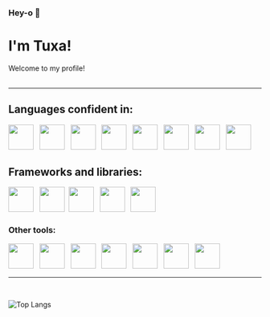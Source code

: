 ### Hey-o 👋 
# I'm Tuxa!
Welcome to my profile!
<br>
<br>
<hr>

## Languages confident in:
<img src="https://cdn.jsdelivr.net/gh/devicons/devicon@latest/icons/javascript/javascript-original.svg" height="50" />   <img src="https://cdn.jsdelivr.net/gh/devicons/devicon@latest/icons/python/python-original.svg" height="50" />   <img src="https://cdn.jsdelivr.net/gh/devicons/devicon@latest/icons/csharp/csharp-original.svg" height="50" />   <img src="https://cdn.jsdelivr.net/gh/devicons/devicon@latest/icons/java/java-original.svg" height="50" />   <img src="https://cdn.jsdelivr.net/gh/devicons/devicon@latest/icons/ocaml/ocaml-original.svg" height="50" />   <img src="https://cdn.jsdelivr.net/gh/devicons/devicon@latest/icons/arduino/arduino-original.svg" height="50" />   <img src="https://cdn.jsdelivr.net/gh/devicons/devicon@latest/icons/html5/html5-original.svg" height="50" />   <img src="https://cdn.jsdelivr.net/gh/devicons/devicon@latest/icons/css3/css3-original.svg" height="50" />
          
          
          
## Frameworks and libraries:
<img src="https://cdn.jsdelivr.net/gh/devicons/devicon@latest/icons/react/react-original.svg" height="50" />   <img src="https://cdn.jsdelivr.net/gh/devicons/devicon@latest/icons/redux/redux-original.svg" height="50" />  <img src="https://cdn.jsdelivr.net/gh/devicons/devicon@latest/icons/sass/sass-original.svg" height="50" />   <img src="https://cdn.jsdelivr.net/gh/devicons/devicon@latest/icons/tailwindcss/tailwindcss-original.svg" height="50" />   <img src="https://cdn.jsdelivr.net/gh/devicons/devicon@latest/icons/bootstrap/bootstrap-original.svg" height="50" />

### Other tools:
<img src="https://cdn.jsdelivr.net/gh/devicons/devicon@latest/icons/git/git-original.svg" height="50" />   <img src="https://cdn.jsdelivr.net/gh/devicons/devicon@latest/icons/photoshop/photoshop-original.svg" height="50" />   <img src="https://cdn.jsdelivr.net/gh/devicons/devicon@latest/icons/premierepro/premierepro-original.svg" height="50" />   <img src="https://cdn.jsdelivr.net/gh/devicons/devicon@latest/icons/blender/blender-original.svg" height="50" />   <img src="https://cdn.jsdelivr.net/gh/devicons/devicon@latest/icons/figma/figma-original.svg" height="50" />   <img src="https://cdn.jsdelivr.net/gh/devicons/devicon@latest/icons/canva/canva-original.svg" height="50" />   <img src="https://cdn.jsdelivr.net/gh/devicons/devicon@latest/icons/unity/unity-original.svg" height="50" />
<hr>
<br>

![Top Langs](https://github-readme-stats.vercel.app/api/top-langs/?username=Tuxa4Life&layout=compact&hide=shaderlab,html,hlsl,css) 
<br>

